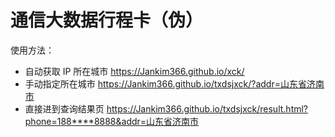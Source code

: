 # 通信大数据行程卡（伪）

使用方法：

- 自动获取 IP 所在城市 https://Jankim366.github.io/xck/
- 手动指定所在城市 https://Jankim366.github.io/txdsjxck/?addr=山东省济南市
- 直接进到查询结果页 https://Jankim366.github.io/txdsjxck/result.html?phone=188****8888&addr=山东省济南市
